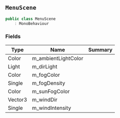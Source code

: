## `MenuScene`

```csharp
public class MenuScene
    : MonoBehaviour

```

### Fields

| Type | Name | Summary | 
| --- | --- | --- | 
| Color | m_ambientLightColor |  | 
| Light | m_dirLight |  | 
| Color | m_fogColor |  | 
| Single | m_fogDensity |  | 
| Color | m_sunFogColor |  | 
| Vector3 | m_windDir |  | 
| Single | m_windIntensity |  | 


